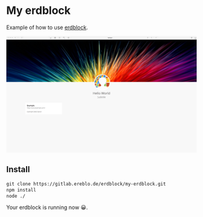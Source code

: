 # My erdblock
Example of how to use [erdblock](https://github.com/erdblock/erdblock).

![Demo Image](assets/demo.png)


## Install
```
git clone https://gitlab.ereblo.de/erdblock/my-erdblock.git
npm install
node ./
```
Your erdblock is running now :grinning:.
